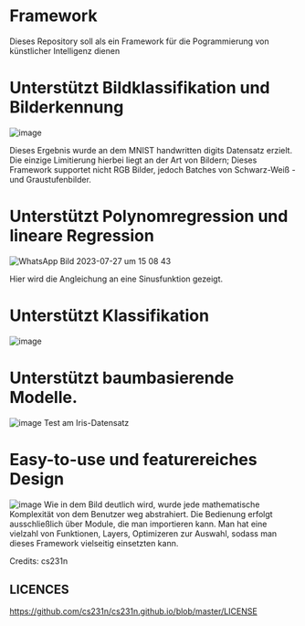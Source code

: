 # Framework
Dieses Repository soll als ein Framework für die Pogrammierung von künstlicher Intelligenz dienen

# Unterstützt Bildklassifikation und Bilderkennung
![image](https://github.com/FalkAurel/BWKI/assets/137809006/b2fe7bcf-26eb-47ab-93b6-7982d9f1e43a)

Dieses Ergebnis wurde an dem  MNIST handwritten digits Datensatz erzielt. Die einzige Limitierung hierbei liegt an der Art von Bildern; Dieses Framework supportet nicht RGB Bilder, jedoch Batches von Schwarz-Weiß -und Graustufenbilder.

# Unterstützt Polynomregression und lineare Regression
![WhatsApp Bild 2023-07-27 um 15 08 43](https://github.com/FalkAurel/BWKI/assets/137809006/4548f214-c70e-4934-8a41-fd6ba75aebdf)

Hier wird die Angleichung an eine Sinusfunktion gezeigt. 

# Unterstützt Klassifikation
![image](https://github.com/FalkAurel/BWKI/assets/137809006/06bff117-15df-4ed0-af1c-d6735e371b86)

# Unterstützt baumbasierende Modelle.
![image](https://github.com/FalkAurel/BWKI/assets/137809006/bd549f79-62d4-482f-af21-0c1cfebdc152)
Test am Iris-Datensatz

# Easy-to-use und featurereiches Design
![image](https://github.com/FalkAurel/BWKI/assets/137809006/e7f8835b-f221-46a0-b6ba-aca26332ba05)
Wie in dem Bild deutlich wird, wurde jede mathematische Komplexität von dem Benutzer weg abstrahiert. Die Bedienung erfolgt ausschließlich über Module, die man importieren kann. Man hat eine vielzahl von Funktionen, Layers, Optimizeren zur Auswahl, sodass man dieses Framework vielseitig einsetzten kann.


Credits: cs231n

## LICENCES
https://github.com/cs231n/cs231n.github.io/blob/master/LICENSE
